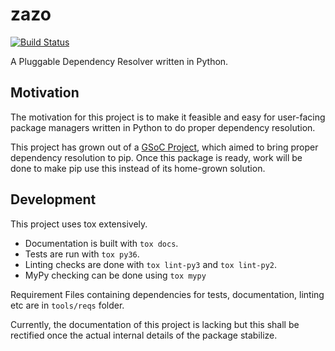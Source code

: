 # zazo

[![Build Status](https://travis-ci.org/pradyunsg/zazo.svg?branch=master)](https://travis-ci.org/pradyunsg/zazo)

A Pluggable Dependency Resolver written in Python.

## Motivation

The motivation for this project is to make it feasible and easy for user-facing package managers written in Python to do proper dependency resolution.

This project has grown out of a [GSoC Project], which aimed to bring proper dependency resolution to pip. Once this package is ready, work will be done to make pip use this instead of its home-grown solution.

## Development

This project uses tox extensively.

- Documentation is built with `tox docs`.
- Tests are run with `tox py36`.
- Linting checks are done with `tox lint-py3` and `tox lint-py2`.
- MyPy checking can be done using `tox mypy`

Requirement Files containing dependencies for tests, documentation, linting etc are in `tools/reqs` folder.

Currently, the documentation of this project is lacking but this shall be rectified once the actual internal details of the package stabilize.

[GSoC Project]: https://summerofcode.withgoogle.com/archive/2017/projects/5797394100781056/
